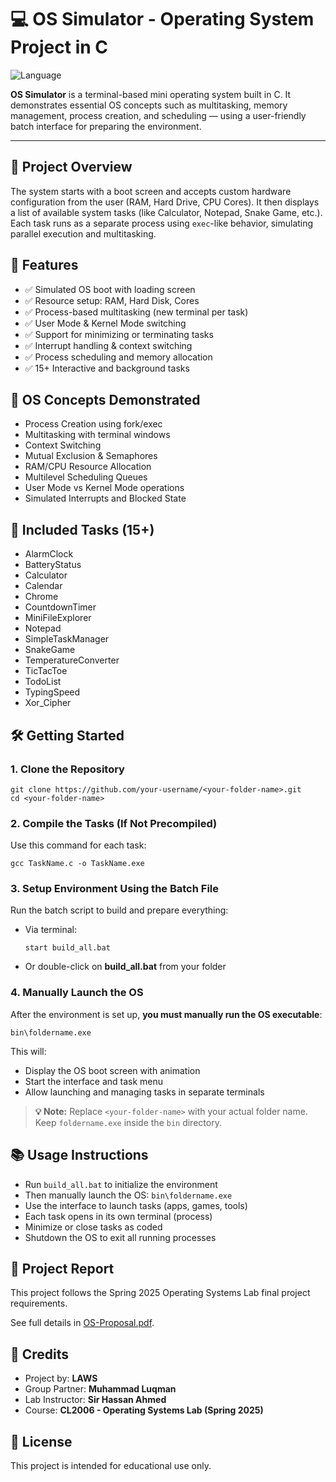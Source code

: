 <!DOCTYPE html>
<html lang="en">
<head>
  <meta charset="UTF-8">
  
</head>
<body>

<h1>💻 OS Simulator - Operating System Project in C</h1>

<p><img src="https://img.shields.io/badge/Language-C-blue.svg" alt="Language"></p>

<p>
  <strong>OS Simulator</strong> is a terminal-based mini operating system built in C. It demonstrates essential OS concepts such as multitasking, memory management, process creation, and scheduling — using a user-friendly batch interface for preparing the environment.
</p>

<hr>

<h2>📜 Project Overview</h2>
<p>
  The system starts with a boot screen and accepts custom hardware configuration from the user (RAM, Hard Drive, CPU Cores). It then displays a list of available system tasks (like Calculator, Notepad, Snake Game, etc.). Each task runs as a separate process using <code>exec</code>-like behavior, simulating parallel execution and multitasking.
</p>

<h2>🚀 Features</h2>
<ul>
  <li>✅ Simulated OS boot with loading screen</li>
  <li>✅ Resource setup: RAM, Hard Disk, Cores</li>
  <li>✅ Process-based multitasking (new terminal per task)</li>
  <li>✅ User Mode & Kernel Mode switching</li>
  <li>✅ Support for minimizing or terminating tasks</li>
  <li>✅ Interrupt handling & context switching</li>
  <li>✅ Process scheduling and memory allocation</li>
  <li>✅ 15+ Interactive and background tasks</li>
</ul>

<h2>🧠 OS Concepts Demonstrated</h2>
<ul>
  <li>Process Creation using fork/exec</li>
  <li>Multitasking with terminal windows</li>
  <li>Context Switching</li>
  <li>Mutual Exclusion & Semaphores</li>
  <li>RAM/CPU Resource Allocation</li>
  <li>Multilevel Scheduling Queues</li>
  <li>User Mode vs Kernel Mode operations</li>
  <li>Simulated Interrupts and Blocked State</li>
</ul>

<h2>📁 Included Tasks (15+)</h2>
<ul>
  <li>AlarmClock</li>
  <li>BatteryStatus</li>
  <li>Calculator</li>
  <li>Calendar</li>
  <li>Chrome</li>
  <li>CountdownTimer</li>
  <li>MiniFileExplorer</li>
  <li>Notepad</li>
  <li>SimpleTaskManager</li>
  <li>SnakeGame</li>
  <li>TemperatureConverter</li>
  <li>TicTacToe</li>
  <li>TodoList</li>
  <li>TypingSpeed</li>
  <li>Xor_Cipher</li>
</ul>

<h2>🛠️ Getting Started</h2>

<h3>1. Clone the Repository</h3>
<pre><code>git clone https://github.com/your-username/&lt;your-folder-name&gt;.git
cd &lt;your-folder-name&gt;
</code></pre>

<h3>2. Compile the Tasks (If Not Precompiled)</h3>
<p>Use this command for each task:</p>
<pre><code>gcc TaskName.c -o TaskName.exe</code></pre>

<h3>3. Setup Environment Using the Batch File</h3>
<p>Run the batch script to build and prepare everything:</p>
<ul>
  <li>Via terminal:
    <pre><code>start build_all.bat</code></pre>
  </li>
  <li>Or double-click on <strong>build_all.bat</strong> from your folder</li>
</ul>

<h3>4. Manually Launch the OS</h3>
<p>
  After the environment is set up, <strong>you must manually run the OS executable</strong>:
</p>
<pre><code>bin\foldername.exe</code></pre>

<p>This will:</p>
<ul>
  <li>Display the OS boot screen with animation</li>
  <li>Start the interface and task menu</li>
  <li>Allow launching and managing tasks in separate terminals</li>
</ul>

<blockquote><strong>💡 Note:</strong> Replace <code>&lt;your-folder-name&gt;</code> with your actual folder name. Keep <code>foldername.exe</code> inside the <code>bin</code> directory.</blockquote>

<h2>📚 Usage Instructions</h2>
<ul>
  <li>Run <code>build_all.bat</code> to initialize the environment</li>
  <li>Then manually launch the OS: <code>bin\foldername.exe</code></li>
  <li>Use the interface to launch tasks (apps, games, tools)</li>
  <li>Each task opens in its own terminal (process)</li>
  <li>Minimize or close tasks as coded</li>
  <li>Shutdown the OS to exit all running processes</li>
</ul>

<h2>📄 Project Report</h2>
<p>This project follows the Spring 2025 Operating Systems Lab final project requirements.</p>
<p>See full details in <a href="./OS-Proposal.pdf">OS-Proposal.pdf</a>.</p>

<h2>🙌 Credits</h2>
<ul>
  <li>Project by: <strong>LAWS</strong></li>
  <li>Group Partner: <strong>Muhammad Luqman</strong></li>
  <li>Lab Instructor: <strong>Sir Hassan Ahmed</strong></li>
  <li>Course: <strong>CL2006 - Operating Systems Lab (Spring 2025)</strong></li>
</ul>

<h2>📌 License</h2>
<p>This project is intended for educational use only.</p>

</body>
</html>

